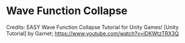 # Wave Function Collapse

Credits:
EASY Wave Function Collapse Tutorial for Unity Games! [Unity Tutorial] by Garnet; https://www.youtube.com/watch?v=IDKWtzTRX3Q